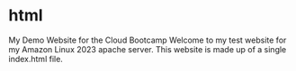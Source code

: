 # html
My Demo Website for the Cloud Bootcamp
Welcome to my test website for my Amazon Linux 2023 apache server.
This website is made up of a single index.html file.
